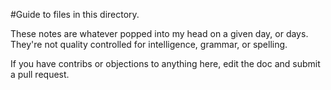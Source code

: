 #Guide to files in this directory.

These notes are whatever popped into my head on a given day, or days. 
They're not quality controlled for intelligence, grammar, or spelling.

If you have contribs or objections to anything here, edit the doc and submit
a pull request. 